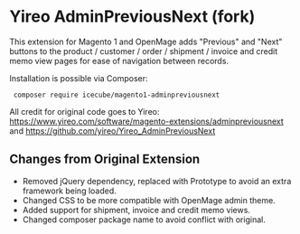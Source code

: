 # Yireo AdminPreviousNext (fork)

This extension for Magento 1 and OpenMage adds "Previous" and "Next" buttons to the product / customer / order / shipment / invoice and credit memo view pages for ease of navigation between records.

Installation is possible via Composer:

` composer require icecube/magento1-adminpreviousnext`

All credit for original code goes to Yireo: https://www.yireo.com/software/magento-extensions/adminpreviousnext and https://github.com/yireo/Yireo_AdminPreviousNext

## Changes from Original Extension

* Removed jQuery dependency, replaced with Prototype to avoid an extra framework being loaded.
* Changed CSS to be more compatible with OpenMage admin theme.
* Added support for shipment, invoice and credit memo views.
* Changed composer package name to avoid conflict with original.
